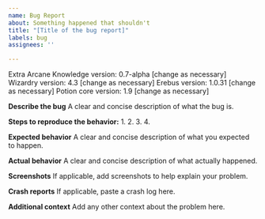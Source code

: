 ```yaml
---
name: Bug Report
about: Something happened that shouldn't
title: "[Title of the bug report]"
labels: bug
assignees: ''

---
```


Extra Arcane Knowledge version: 0.7-alpha [change as necessary]  
Wizardry version: 4.3 [change as necessary]
Erebus version: 1.0.31 [change as necessary]
Potion core version: 1.9 [change as necessary]

**Describe the bug**
A clear and concise description of what the bug is.

**Steps to reproduce the behavior:**
1. 
2. 
3. 
4. 

**Expected behavior**
A clear and concise description of what you expected to happen.

**Actual behavior**
A clear and concise description of what actually happened.

**Screenshots**
If applicable, add screenshots to help explain your problem.

**Crash reports**
If applicable, paste a crash log here.

**Additional context**
Add any other context about the problem here.
